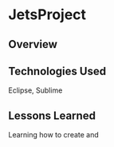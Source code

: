 # JetsProject

## Overview

## Technologies Used
Eclipse, Sublime

## Lessons Learned

Learning how to create and 

